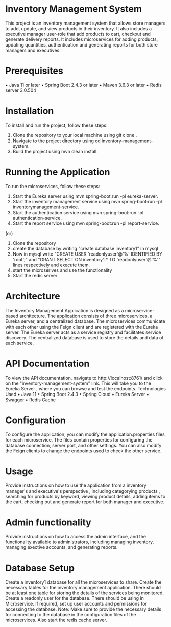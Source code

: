 # Inventory Management System


This project is an inventory management system that allows store managers to add, update, and view products in their inventory. It also includes a executive manager user-role that add products to cart, checkout and generate delivery reports. It includes microservices for adding products, updating quantities, authentication and generating reports for both store managers and executives.



# Prerequisites


•	Java 11 or later
•	Spring Boot 2.4.3 or later
•	Maven 3.6.3 or later
• Redis server 3.0.504


# Installation


To install and run the project, follow these steps:
1.	Clone the repository to your local machine using git clone <repository-url>.
2.	Navigate to the project directory using cd inventory-management-system.
3.	Build the project using mvn clean install.
  
  
# Running the Application
  
  
To run the microservices, follow these steps:
1.	Start the Eureka server using mvn spring-boot:run -pl eureka-server.
2.	Start the inventory management service using mvn spring-boot:run -pl inventorymanagement-service.
3.	Start the authentication service using mvn spring-boot:run -pl authentication-service.
4.	Start the report service using mvn spring-boot:run -pl report-service.

  (or)
1. Clone the repository
2. create the database by writing "create database inventory1" in mysql
3. Now in mysql write "CREATE USER 'readonlyuser'@'%' IDENTIFIED BY 'root';" and "GRANT SELECT ON inventory1.* TO 'readonlyuser'@'%'" lines respectively and execute them.  
4. start the microserives and use the functionality
5. Start the redis server 
 
# Architecture
  
The Inventory Management Application is designed as a microservice-based architecture. The application consists of three microservices, a Eureka server, and a centralized database. The microservices communicate with each other using the Feign client and are registered with the Eureka server. The Eureka server acts as a service registry and facilitates service discovery. The centralized database is used to store the details and data of each service.
  
# API Documentation
  
  
To view the API documentation, navigate to http://localhost:8761/ and click on the "inventory-management-system" link. This will take you to the Eureka Server , where you can browse and test the endpoints.
Technologies Used
•	Java 11
•	Spring Boot 2.4.3
•	Spring Cloud
•	Eureka Server
•	Swagger
• Redis Cache
  
# Configuration
  
To configure the application, you can modify the application.properties files for each microservice. The files contain properties for configuring the database connection, server port, and other settings. You can also modify the Feign clients to change the endpoints used to check the  other service.
  
  
# Usage
  
Provide instructions on how to use the application from a inventory manager's and executive's perspective , including categorying products , searching for products by keyword, viewing product details, adding items to the cart, checking out and generate report for both manager and executive.

# Admin functionality
  
Provide instructions on how to access the admin interface, and the functionality available to administrators, including managing inventory, managing exective accounts, and generating reports.
  
# Database Setup
  
  
Create a inventory1 database for all the microservices to share. Create the necessary tables for the inventory management application. There should be at least one table for storing the details of the services being monitored. Create a readonly user for the database. There should be using in Microservice. If required, set up user accounts and permissions for accessing the database. Note: Make sure to provide the necessary details for connecting to the database in the configuration files of the microservices. Also start the redis cache server.
